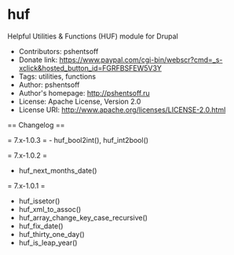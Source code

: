 huf
===

Helpful Utilities &amp; Functions (HUF) module for Drupal

- Contributors: pshentsoff
- Donate link: https://www.paypal.com/cgi-bin/webscr?cmd=_s-xclick&hosted_button_id=FGRFBSFEW5V3Y
- Tags: utilities, functions
- Author: pshentsoff
- Author's homepage: http://pshentsoff.ru
- License: Apache License, Version 2.0
- License URI: http://www.apache.org/licenses/LICENSE-2.0.html

== Changelog ==

= 7.x-1.0.3 =
    - huf_bool2int(), huf_int2bool()

= 7.x-1.0.2 =
  - huf_next_months_date()

= 7.x-1.0.1 =
  - huf_issetor()
  - huf_xml_to_assoc()
  - huf_array_change_key_case_recursive()
  - huf_fix_date()
  - huf_thirty_one_day()
  - huf_is_leap_year()
